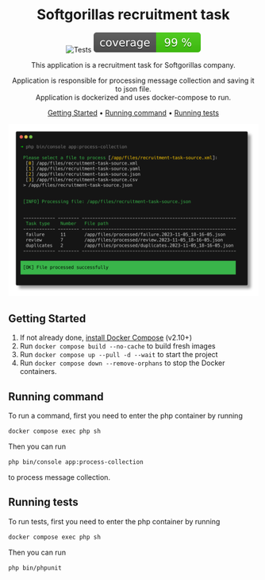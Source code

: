 <div align="center">

# Softgorillas recruitment task

![Tests](https://github.com/Juraso2/softgorillas-recruitment/workflows/tests/badge.svg)
![Code coverage](https://raw.githubusercontent.com/Juraso2/softgorillas-recruitment/image-data/coverage.svg)

This application is a recruitment task for Softgorillas company.

Application is responsible for processing message collection and saving it to json file.<br />
Application is dockerized and uses docker-compose to run.

[Getting Started](#getting-started) •
[Running command](#running-command) •
[Running tests](#running-tests)

![Example](/img/example.png)

</div>

## Getting Started

1. If not already done, [install Docker Compose](https://docs.docker.com/compose/install/) (v2.10+)
2. Run `docker compose build --no-cache` to build fresh images
3. Run `docker compose up --pull -d --wait` to start the project
5. Run `docker compose down --remove-orphans` to stop the Docker containers.

## Running command

To run a command, first you need to enter the php container by running 
```sh
docker compose exec php sh
```
Then you can run 
```sh
php bin/console app:process-collection
``` 
to process message collection.

## Running tests

To run tests, first you need to enter the php container by running 
```sh
docker compose exec php sh
```
Then you can run 
```sh
php bin/phpunit
```
